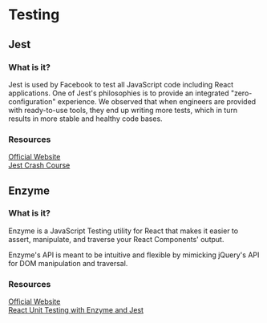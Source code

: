# Testing

## Jest

### What is it?

Jest is used by Facebook to test all JavaScript code including React applications. One of Jest's philosophies is to provide an integrated "zero-configuration" experience. We observed that when engineers are provided with ready-to-use tools, they end up writing more tests, which in turn results in more stable and healthy code bases.

### Resources

[Official Website](https://jestjs.io/) <br>
[Jest Crash Course](https://www.youtube.com/watch?v=7r4xVDI2vho)

## Enzyme

### What is it?

Enzyme is a JavaScript Testing utility for React that makes it easier to assert, manipulate, and traverse your React Components' output.

Enzyme's API is meant to be intuitive and flexible by mimicking jQuery's API for DOM manipulation and traversal.

### Resources

[Official Website](https://airbnb.io/enzyme/) <br>
[React Unit Testing with Enzyme and Jest](https://www.youtube.com/watch?v=kShTVHLWu9A)
